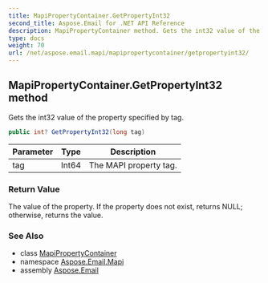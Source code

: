 ```yaml
---
title: MapiPropertyContainer.GetPropertyInt32
second_title: Aspose.Email for .NET API Reference
description: MapiPropertyContainer method. Gets the int32 value of the property specified by tag
type: docs
weight: 70
url: /net/aspose.email.mapi/mapipropertycontainer/getpropertyint32/
---
```

## MapiPropertyContainer.GetPropertyInt32 method

Gets the int32 value of the property specified by tag.

```csharp
public int? GetPropertyInt32(long tag)
```

| Parameter | Type | Description |
| --- | --- | --- |
| tag | Int64 | The MAPI property tag. |

### Return Value

The value of the property. If the property does not exist, returns NULL; otherwise, returns the value.

### See Also

* class [MapiPropertyContainer](../)
* namespace [Aspose.Email.Mapi](../../mapipropertycontainer/)
* assembly [Aspose.Email](../../../)


